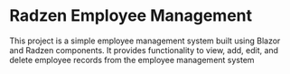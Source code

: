 # Radzen Employee Management
This project is a simple employee management system built using Blazor and Radzen components. It provides functionality to view, add, edit, and delete employee records from the employee management system
